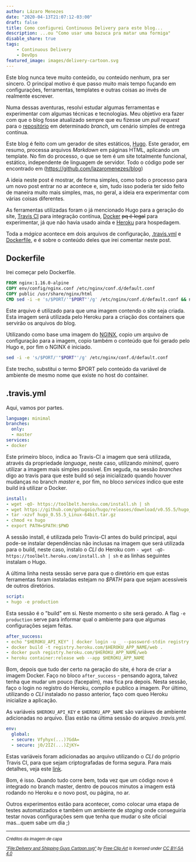 ```yaml
---
author: Lázaro Menezes
date: "2020-04-13T21:07:12-03:00"
draft: false
title: Como configurei Continuous Delivery para este blog...
description: ...ou "Como usar uma bazuca pra matar uma formiga"
disable_share: true
tags: 
    - Continuous Delivery
    - DevOps
featured_image: images/delivery-cartoon.svg
---
```


Este blog nunca teve muito conteúdo, ou conteúdo nenhum, pra ser sincero. O principal motivo é que passo muito mais tempo fuçando em configurações, ferramentas, templates e outras coisas ao invés de realmente escrever.

Numa dessas aventuras, resolvi estudar algumas ferramentas e experimentar com algumas técnicas e tecnologias. Meu objetivo era fazer com que o blog fosse atualizado sempre que eu fizesse um _pull request_ para o [repositório](https://github.com/lazaromenezes/blog) em determinado _branch_, um cenário simples de entrega contínua.

Este blog é feito com um gerador de sites estáticos, [Hugo](https://gohugo.io/). Este gerador, em resumo, processa arquivos _Markdown_ em páginas HTML, aplicando um template. No fim do processo, o que se tem é um site totalmente funcional, estático, independente de linguagem de servidor. Todo o código pode ser encontrado em (https://github.com/lazaromenezes/blog)

A ideia neste post é mostrar, de forma simples, como todo o processo para um novo post entrar no ar acontece e, sim, tudo isso poderia ter sido feito de maneira muito mais simples, mas, no geral, a ideia era experimentar com várias coisas diferentes.

As ferramentas utilizadas foram o já mencionado Hugo para a geração do site, [Travis CI](https://travis-ci.org/) para integração contínua, [Docker](https://www.docker.com/) ~~pq é legal~~ para experimentar, já que não havia usado ainda e [Heroku](heroku.com) para hospedagem.

Toda a _mágica_ acontece em dois arquivos de configuração, [.travis.yml](https://github.com/lazaromenezes/blog/blob/master/.travis.yml) e [Dockerfile](https://github.com/lazaromenezes/blog/blob/master/Dockerfile), e é sobre o conteúdo deles que irei comentar neste post.

## Dockerfile

Irei começar pelo Dockerfile.

```Dockerfile
FROM nginx:1.16.0-alpine
COPY env/config/nginx.conf /etc/nginx/conf.d/default.conf
COPY public /usr/share/nginx/html
CMD sed -i -e 's/$PORT/'"$PORT"'/g' /etc/nginx/conf.d/default.conf && nginx -g 'daemon off;'
```

Este arquivo é utilizado para que uma imagem contendo o site seja criada. Esta imagem será utilizada pelo Heroku para a criação dos containers que servirão os arquivos do blog. 

Utilizando como base uma imagem do [NGINX](https://www.nginx.com/), copio um arquivo de configuração para a imagem, copio também o conteúdo que foi gerado pelo Hugo e, por fim o NGINX é iniciado.

```sh
sed -i -e 's/$PORT/'"$PORT"'/g' /etc/nginx/conf.d/default.conf
```

Este trecho, substitui o termo $PORT pelo conteúdo da variável de ambiente de mesmo nome que existe no host do container.

## .travis.yml

Aqui, vamos por partes.

```yaml
language: minimal
branches:
  only:
  - master
services:
- docker
```

Este primeiro bloco, indica ao Travis-CI a imagem que será utilizada, através da propriedade _language_, neste caso, utilizando _minimal_, quero utilizar a imagem mais simples possível. Em seguda, na sessão _branches_ digo ao travis para que este build só seja inicializado quando houver mudanças no branch _master_ e, por fim, no bloco _services_ indico que este build irá utilizar o Docker.

```yaml
install:
- wget -qO- https://toolbelt.heroku.com/install.sh | sh
- wget https://github.com/gohugoio/hugo/releases/download/v0.55.5/hugo_0.55.5_Linux-64bit.tar.gz
- tar -xzvf hugo_0.55.5_Linux-64bit.tar.gz
- chmod +x hugo
- export PATH=$PATH:$PWD
```

A sessão install, é utilizada pelo Travis-CI antes do build principal, aqui pode-se instalar dependências não inclusas na imagem que será utilizada para o build, neste caso, instalo o _CLI_ do Heroku com `- wget -qO- https://toolbelt.heroku.com/install.sh | sh` e as linhas seguintes instalam o Hugo. 

A última linha nesta sessão serve para que o diretório em que estas ferramentas foram instaladas estejam no _$PATH_ para que sejam acessíveis de outros diretórios.

```yaml
script:
- hugo -e production
```

Esta sessão é o "build" em si. Neste momento o site será gerado. A flag `-e production` serve para informar qual o ambiente para que algumas configurações sejam feitas.

```yaml
after_success:
- echo "$HEROKU_API_KEY" | docker login -u _ --password-stdin registry.heroku.com
- docker build -t registry.heroku.com/$HEROKU_APP_NAME/web .
- docker push registry.heroku.com/$HEROKU_APP_NAME/web
- heroku container:release web --app $HEROKU_APP_NAME
```

Bom, depois que tudo der certo na geração do site, é hora de criar a imagem Docker. Faço no bloco `after_success` - pensando agora, talvez tenha que mudar um pouco (facepalm), mas fica pra depois. Nesta sessão, faço o login no registro do Heroku, compilo e publico a imagem. Por último, utilizando o _CLI_ instalado no passo anterior, faço com queo Heroku inicialize a aplicação.

As variáveis `$HEROKU_API_KEY` e `$HEROKU_APP_NAME` são variáves de ambiente adicionadas no arquivo. Elas estão na última sessão do arquivo _.travis.yml_.

```yaml
env:
  global:
  - secure: Vfyhyx(...)7GdA=
  - secure: j0/2IZ(...)ZjKY=
  ```

Estas variáveis foram adicionadas ao arquivo utilizando o _CLI_ do próprio Travis CI, para que sejam criptografadas de forma segura. Para mais detalhes, veja este [link](https://docs.travis-ci.com/user/environment-variables/#defining-encrypted-variables-in-travisyml).

Bom, é isso. Quando tudo corre bem, toda vez que um código novo é integrado no branch master, dentro de poucos minutos a imagem está rodando no Heroku e o novo post, ou página, no ar.

Outros experimentos estão para acontecer, como colocar uma etapa de testes automatizados e também um ambiente de _staging_ onde conseguiria testar novas configurações sem que tenha que mudar o site oficial mas...quem sabe um dia ;)

----------------------------------

<p style="font-size: 12px;font-style: italic; font-family: sans-serif">Créditos da imagem de capa</p>

<p style="font-size: 12px;font-style: italic; font-family: sans-serif"><a href="https://commons.wikimedia.org/w/index.php?curid=69760875">"File:Delivery and Shipping Guys Cartoon.svg"</a><span> by <a href="https://vectortoons.com/free-stuff/">Free Clip Art</a></span> is licensed under <a href="https://creativecommons.org/licenses/by-sa/4.0?ref=ccsearch&atype=html" style="margin-right: 5px;">CC BY-SA 4.0</a></p>